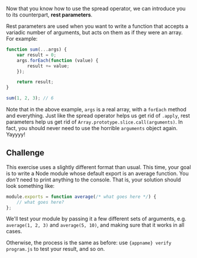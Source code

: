 Now that you know how to use the spread operator, we can introduce you to its
counterpart, **rest parameters**.

Rest parameters are used when you want to write a function that accepts a
variadic number of arguments, but acts on them as if they were an array.
For example:

```js
function sum(...args) {
    var result = 0;
    args.forEach(function (value) {
        result += value;
    });

    return result;
}

sum(1, 2, 3); // 6
```

Note that in the above example, `args` is a real array, with a `forEach`
method and everything.  Just like the spread operator helps us get rid of
`.apply`, rest parameters help us get rid of `Array.prototype.slice.call(arguments)`.
In fact, you should never need to use the horrible `arguments` object again.
Yayyyy!

## Challenge

This exercise uses a slightly different format than usual.  This time, your
goal is to write a Node module whose default export is an average function.
You *don't* need to print anything to the console.  That is, your solution
should look something like:

```js
module.exports = function average(/* what goes here */) {
    // what goes here?
};
```

We'll test your module by passing it a few different sets of arguments,
e.g. `average(1, 2, 3)` and `average(5, 10)`, and making sure that it works
in all cases.

Otherwise, the process is the same as before: use `{appname} verify program.js`
to test your result, and so on.
